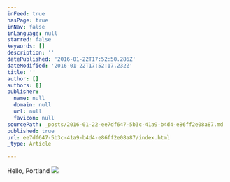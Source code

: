 ```yaml
---
inFeed: true
hasPage: true
inNav: false
inLanguage: null
starred: false
keywords: []
description: ''
datePublished: '2016-01-22T17:52:50.286Z'
dateModified: '2016-01-22T17:52:17.232Z'
title: ''
author: []
authors: []
publisher:
  name: null
  domain: null
  url: null
  favicon: null
sourcePath: _posts/2016-01-22-ee7df647-5b3c-41a9-b4d4-e86ff2e08a87.md
published: true
url: ee7df647-5b3c-41a9-b4d4-e86ff2e08a87/index.html
_type: Article

---
```

Hello, Portland
![](https://the-grid-user-content.s3-us-west-2.amazonaws.com/b941d753-8689-4509-8a81-d4a4fe05033d.JPG)
